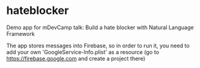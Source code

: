 # hateblocker
Demo app for mDevCamp talk: Build a hate blocker with Natural Language Framework

The app stores messages into Firebase, so in order to run it, you need to add your own 'GoogleService-Info.plist' as a resource (go to https://firebase.google.com and create a project there) 
